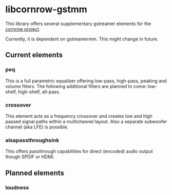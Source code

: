 # libcornrow-gstmm

This library offers several supplementary gstreamer elements for the [cornrow project](https://github.com/mincequi/cornrow).

Currently, it is dependent on gstreamermm. This might change in future.

## Current elements
### peq
This is a full parametric equalizer offering low-pass, high-pass, peaking and volume filters.
The following additional filters are planned to come: low-shelf, high-shelf, all-pass.
### crossover
This element acts as a frequency crossover and creates low and high passed signal paths within a multichannel layout.
Also a separate subwoofer channel (aka LFE) is possible.
### alsapassthroughsink
This offers passthrough capabilities for direct (encoded) audio output though SPDIF or HDMI.

## Planned elements
### loudness
